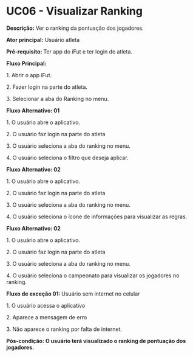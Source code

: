 # UC06 - Visualizar Ranking

<p class = "text-justify"><b>Descrição:  </b>Ver o ranking da pontuação dos jogadores.</p>
<p class = "text-justify"><b>Ator principal:</b> Usuário atleta</p>
<p class = "text-justify"><b>Pré-requisito: </b>Ter app do iFut e ter login de atleta.</p>
<b>Fluxo Principal:</b><p class = "text-justify"></p>
<p>1. Abrir o app iFut.</p>
<p>2. Fazer login na parte do atleta.</p>
<p>3. Selecionar a aba do Ranking no menu.</p>

<p><b>Fluxo Alternativo: 01</b> </p>
<p class = "text-justify">1. O usuário abre o aplicativo.</p>
<p class = "text-justify">2. O usuário faz login na parte do atleta
<p class = "text-justify">3. O usuário seleciona a aba do ranking no menu.</p>
<p class = "text-justify">4. O usuário seleciona o filtro que deseja aplicar.</p>

<p><b>Fluxo Alternativo: 02</b> </p>
<p class = "text-justify">1. O usuário abre o aplicativo.</p>
<p class = "text-justify">2. O usuário faz login na parte do atleta
<p class = "text-justify">3. O usuário seleciona a aba do ranking no menu.</p>
<p class = "text-justify">4. O usuário seleciona o ícone de informações para visualizar as regras.</p>

<p><b>Fluxo Alternativo: 02</b> </p>
<p class = "text-justify">1. O usuário abre o aplicativo.</p>
<p class = "text-justify">2. O usuário faz login na parte do atleta
<p class = "text-justify">3. O usuário seleciona a aba do ranking no menu.</p>
<p class = "text-justify">4. O usuário seleciona o campeonato para visualizar os jogadores no ranking.</p>

<b>Fluxo de exceção 01: </b>Usuário sem internet no celular
<p class = "text-justify">1. O usuário acessa o aplicativo</p>
<p class = "text-justify">2. Aparece a mensagem de erro</p>
<p class = "text-justify">3. Não aparece o ranking por falta de internet.</p>
<p><b>Pós-condição: O usuário terá visualizado o ranking de pontuação dos jogadores.</b></p>